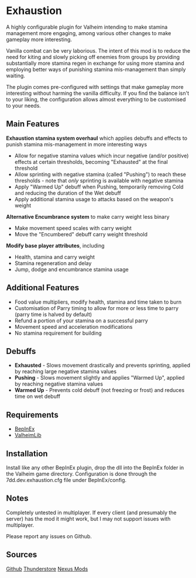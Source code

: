 # Exhaustion
A highly configurable plugin for Valheim intending to make stamina management more engaging, among various other changes to make gameplay more interesting. 

Vanilla combat can be very laborious. The intent of this mod is to reduce the need for kiting and slowly picking off enemies from groups by providing substantially more stamina regen in exchange for using more stamina and employing better ways of punishing stamina mis-management than simply waiting.

The plugin comes pre-configured with settings that make gameplay more interesting without harming the vanilla difficulty. If you find the balance isn't to your liking, the configuration allows almost everything to be customised to your needs.

## Main Features
**Exhaustion stamina system overhaul** which applies debuffs and effects to punish stamina mis-management in more interesting ways
* Allow for negative stamina values which incur negative (and/or positive) effects at certain thresholds, becoming "Exhausted" at the final threshold
* Allow sprinting with negative stamina (called "Pushing") to reach these thresholds - note that *only* sprinting is available with negative stamina
* Apply "Warmed Up" debuff when Pushing, temporarily removing Cold and reducing the duration of the Wet debuff
* Apply additional stamina usage to attacks based on the weapon's weight

**Alternative Encumbrance system** to make carry weight less binary
* Make movement speed scales with carry weight
* Move the "Encumbered" debuff carry weight threshold

**Modify base player attributes**, including    
* Health, stamina and carry weight
* Stamina regeneration and delay
* Jump, dodge and encumbrance stamina usage

## Additional Features
* Food value multipliers, modify health, stamina and time taken to burn
* Customisation of Parry timing to allow for more or less time to parry (parry time is halved by default)
* Refund a portion of your stamina on a successful parry
* Movement speed and acceleration modifications
* No stamina requirement for building 

## Debuffs
* **Exhausted** - Slows movement drastically and prevents sprinting, applied by reaching large negative stamina values
* **Pushing** - Slows movement slightly and applies "Warmed Up", applied by reaching negative stamina values
* **Warmed Up** - Prevents cold debuff (not freezing or frost) and reduces time on wet debuff

## Requirements
* [BepInEx](https://valheim.thunderstore.io/package/denikson/BepInExPack_Valheim/)
* [ValheimLib](https://valheim.thunderstore.io/package/ValheimModding/ValheimLib/)

## Installation
Install like any other BepInEx plugin, drop the dll into the BepInEx folder in the Valheim game directory. Configuration is done through the 7dd.dev.exhaustion.cfg file under BepInEx/config.

## Notes
Completely untested in multiplayer. If every client (and presumably the server) has the mod it might work, but I may not support issues with multiplayer.

Please report any issues on Github.

## Sources
[Github](https://github.com/cmorton95/Exhaustion)
[Thunderstore](https://valheim.thunderstore.io/package/etaks/Exhaustion/)
[Nexus Mods](https://www.nexusmods.com/valheim/mods/297)
